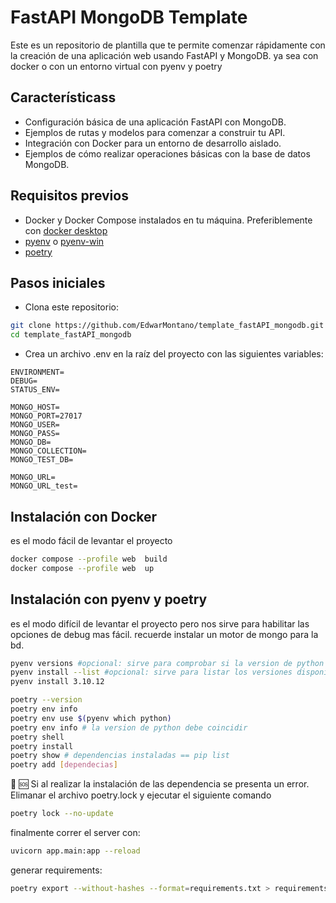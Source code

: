 # FastAPI MongoDB Template

Este es un repositorio de plantilla que te permite comenzar rápidamente con la creación de una aplicación web usando FastAPI y MongoDB. ya sea con docker o con un entorno virtual con pyenv y poetry

## Característicass

- Configuración básica de una aplicación FastAPI con MongoDB.
- Ejemplos de rutas y modelos para comenzar a construir tu API.
- Integración con Docker para un entorno de desarrollo aislado.
- Ejemplos de cómo realizar operaciones básicas con la base de datos MongoDB.

## Requisitos previos

- Docker y Docker Compose instalados en tu máquina. Preferiblemente con [docker desktop](https://www.docker.com/products/docker-desktop/)
- [pyenv](https://github.com/pyenv/pyenv#installation) o [pyenv-win](https://github.com/pyenv-win/pyenv-win#quick-start)
- [poetry](https://python-poetry.org/docs/#installation)


## Pasos iniciales

* Clona este repositorio:

```bash
git clone https://github.com/EdwarMontano/template_fastAPI_mongodb.git
cd template_fastAPI_mongodb
```
* Crea un archivo .env en la raíz del proyecto con las siguientes variables:

```text
ENVIRONMENT=
DEBUG=
STATUS_ENV=

MONGO_HOST=
MONGO_PORT=27017
MONGO_USER=
MONGO_PASS=
MONGO_DB=
MONGO_COLLECTION=
MONGO_TEST_DB=

MONGO_URL=
MONGO_URL_test=
```

## Instalación con Docker
es el modo fácil de levantar el proyecto
```bash
docker compose --profile web  build
docker compose --profile web  up
```
## Instalación con pyenv y poetry
es el modo difícil  de levantar el proyecto  pero nos sirve para habilitar las opciones de debug mas fácil. recuerde instalar un motor de mongo para la bd.
```bash
pyenv versions #opcional: sirve para comprobar si la version de python que necesitamos ya se encuentra descargada
pyenv install --list #opcional: sirve para listar los versiones disponible por pyenv
pyenv install 3.10.12 
```

```bash
poetry --version
poetry env info
poetry env use $(pyenv which python)
poetry env info # la version de python debe coincidir 
poetry shell 
poetry install
poetry show # dependencias instaladas == pip list
poetry add [dependecias]
```
🚫 :sos: Si al realizar la instalación de las dependencia se presenta un error. Elimanar el archivo poetry.lock y ejecutar el siguiente comando

```bash
poetry lock --no-update
```

finalmente correr el server con:

```bash
uvicorn app.main:app --reload 
```
generar requirements:

```bash
poetry export --without-hashes --format=requirements.txt > requirements.txt 
```
